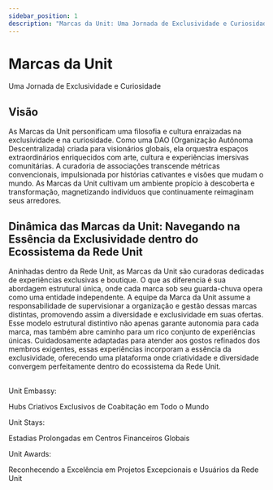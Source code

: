 ```yaml
---
sidebar_position: 1
description: "Marcas da Unit: Uma Jornada de Exclusividade e Curiosidade."
---
```


# Marcas da Unit

Uma Jornada de Exclusividade e Curiosidade

## Visão

As Marcas da Unit personificam uma filosofia e cultura enraizadas na exclusividade e na curiosidade. Como uma DAO (Organização Autônoma Descentralizada) criada para visionários globais, ela orquestra espaços extraordinários enriquecidos com arte, cultura e experiências imersivas comunitárias. A curadoria de associações transcende métricas convencionais, impulsionada por histórias cativantes e visões que mudam o mundo. As Marcas da Unit cultivam um ambiente propício à descoberta e transformação, magnetizando indivíduos que continuamente reimaginam seus arredores.

## Dinâmica das Marcas da Unit: Navegando na Essência da Exclusividade dentro do Ecossistema da Rede Unit

Aninhadas dentro da Rede Unit, as Marcas da Unit são curadoras dedicadas de experiências exclusivas e boutique. O que as diferencia é sua abordagem estrutural única, onde cada marca sob seu guarda-chuva opera como uma entidade independente. A equipe da Marca da Unit assume a responsabilidade de supervisionar a organização e gestão dessas marcas distintas, promovendo assim a diversidade e exclusividade em suas ofertas. Esse modelo estrutural distintivo não apenas garante autonomia para cada marca, mas também abre caminho para um rico conjunto de experiências únicas. Cuidadosamente adaptadas para atender aos gostos refinados dos membros exigentes, essas experiências incorporam a essência da exclusividade, oferecendo uma plataforma onde criatividade e diversidade convergem perfeitamente dentro do ecossistema da Rede Unit.

<br />

<div class="docs-grid-alt">
  <div class="docs-card-alt">
    <div class="docs-card-alt-header">
      <span>Unit Embassy:</span>
    </div>
    <div class="docs-card-alt-description">
      <p>
        Hubs Criativos Exclusivos de Coabitação em Todo o Mundo
      </p>
    </div>
  </div>
  <div class="docs-card-alt">
    <div class="docs-card-alt-header">
      <span>Unit Stays:</span>
    </div>
    <div class="docs-card-alt-description">
      <p>
        Estadias Prolongadas em Centros Financeiros Globais
      </p>
    </div>
  </div>
  <div class="docs-card-alt">
    <div class="docs-card-alt-header">
      <span>Unit Awards:</span>
    </div>
    <div class="docs-card-alt-description">
      <p>
        Reconhecendo a Excelência em Projetos Excepcionais e Usuários da Rede Unit
      </p>
    </div>
  </div>
</div>
